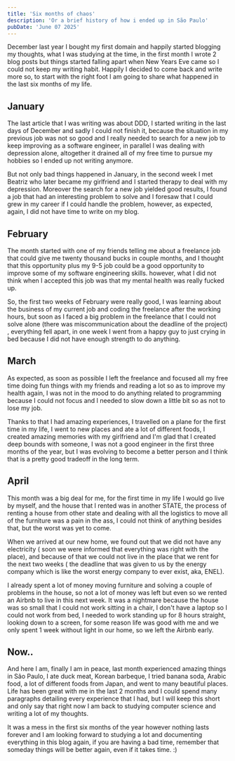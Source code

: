 ```yaml
---
title: 'Six months of chaos'
description: 'Or a brief history of how i ended up in São Paulo'
pubDate: 'June 07 2025'
---
```


December last year I bought my first domain and happily started blogging my thoughts, what I was studying at the time, in the first month I wrote 2 blog posts but things started falling apart when New Years Eve came so I could not keep my writing habit. Happily I decided to come back and write more so, to start with the right foot I am going to share what happened in the last six months of my life.

## January

The last article that I was writing was about DDD, I started writing in the last days of December and sadly I could not finish it, because the situation in my previous job was not so good and I really needed to search for a new job to keep improving as a software engineer, in parallel I was dealing with depression alone, altogether it drained all of my free time to pursue my hobbies so I ended up not writing anymore.

But not only bad things happened in January, in the second week I met Beatriz who later became my girlfriend and I started therapy to deal with my depression. Moreover the search for a new job yielded good results, I found a job that had an interesting problem to solve and I foresaw that I could grew in my career if I could handle the problem, however, as expected, again, I did not have time to write on my blog.

## February

The month started with one of my friends telling me about a freelance job that could give me twenty thousand bucks in couple months, and I thought that this opportunity plus my 9-5 job could be a good opportunity to improve some of my software engineering skills. however, what I did not think when I accepted this job was that my mental health was really fucked up.

So, the first two weeks of February were really good, I was learning about the business of my current job and coding the freelance after the working hours, but soon as I faced a big problem in the freelance that I could not solve alone (there was miscommunication about the deadline of the project) , everything fell apart, in one week I went from a happy guy to just crying in bed because I did not have enough strength to do anything.

## March

As expected, as soon as possible I left the freelance and focused all my free time doing fun things with my friends and reading a lot so as to improve my health again, I was not in the mood to do anything related to programming because I could not focus and I needed to slow down a little bit so as not to lose my job.

Thanks to that I had amazing experiences, I travelled on a plane for the first time in my life, I went to new places and ate a lot of different foods, I created amazing memories with my girlfriend and I'm glad that I created deep bounds with someone, I was not a good engineer in the first three months of the year, but I was evolving to become a better person and I think that is a pretty good tradeoff in the long term.

## April

This month was a big deal for me, for the first time in my life I would go live by myself, and the house that I rented was in another STATE, the process of renting a house from other state and dealing with all the logistics to move all of the furniture was a pain in the ass, I could not think of anything besides that, but the worst was yet to come.

When we arrived at our new home, we found out that we did not have any electricity ( soon we were informed that everything was right with the place), and because of that we could not live in the place that we rent for the next two weeks ( the deadline that was given to us by the energy company which is like the worst energy company to ever exist, aka, ENEL).

I already spent a lot of money moving furniture and solving a couple of problems in the house, so not a lot of money was left but even so we rented an Airbnb to live in this next week. It was a nightmare because the house was so small that I could not work sitting in a chair, I don't have a laptop so I could not work from bed, I needed to work standing up for 8 hours straight, looking down to a screen, for some reason life was good with me and we only spent 1 week without light in our home, so we left the Airbnb early.

## Now..

And here I am, finally I am in peace, last month experienced amazing things in São Paulo, I ate duck meat, Korean barbeque, I tried banana soda, Arabic food, a lot of different foods from Japan, and went to many beautiful places. Life has been great with me in the last 2 months and I could spend many paragraphs detailing every experience that I had, but I will keep this short and only say that right now I am back to studying computer science and writing a lot of my thoughts.

It was a mess in the first six months of the year however nothing lasts forever and I am looking forward to studying a lot and documenting everything in this blog again, if you are having a bad time, remember that someday things will be better again, even if it takes time. :)
